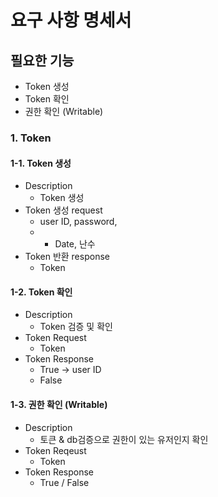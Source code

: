 # 요구 사항 명세서

## 필요한 기능

- Token 생성
- Token 확인
- 권한 확인 (Writable)

### 1. Token

#### 1-1. Token 생성

- Description
    - Token 생성
- Token 생성 request
    - user ID, password,
    -
        + Date, 난수
- Token 반환 response
    - Token

#### 1-2. Token 확인

- Description
    - Token 검증 및 확인
- Token Request
    - Token
- Token Response
    - True → user ID
    - False

#### 1-3. 권한 확인 (Writable)

- Description
    - 토큰 & db검증으로 권한이 있는 유저인지 확인
- Token Reqeust
    - Token
- Token Response
    - True / False